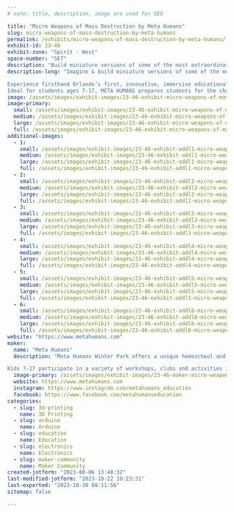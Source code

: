 ```yaml
---
# note: title, description, image are used for SEO

title: "Micro Weapons of Mass Destruction by Meta Humans"
slug: micro-weapons-of-mass-destruction-by-meta-humans
permalink: /exhibits/micro-weapons-of-mass-destruction-by-meta-humans/
exhibit-id: 23-46
exhibit-zone: "Spirit - West"
space-number: "SE7"
description: "Build miniature versions of some of the most extraordinary weapons of the Medieval world. "
description-long: "Imagine & build miniature versions of some of the most extraordinary weapons of the Medieval world. Learn the science of catapults & other weapons perfectly sized for spitball warfare. A fantastic introduction to mechanics, models, and art.

Experience firsthand Orlando’s first, innovative, immersive educational program utilizing STEM, the Arts and Entrepreneurship.
Ideal for students ages 7-17, META HUMANS prepares students for the challenges and opportunities of the 21st century and provides hands-on activities outside a traditional classroom setting."
image: /assets/images/exhibit-images/23-46-exhibit-micro-weapons-of-mass-destruction-by-meta-humans-mwmd2-large.jpg
image-primary: 
  small: /assets/images/exhibit-images/23-46-exhibit-micro-weapons-of-mass-destruction-by-meta-humans-mwmd2-small.jpg
  medium: /assets/images/exhibit-images/23-46-exhibit-micro-weapons-of-mass-destruction-by-meta-humans-mwmd2-medium.jpg
  large: /assets/images/exhibit-images/23-46-exhibit-micro-weapons-of-mass-destruction-by-meta-humans-mwmd2-large.jpg
  full: /assets/images/exhibit-images/23-46-exhibit-micro-weapons-of-mass-destruction-by-meta-humans-mwmd2-full.jpg
additional-images: 
  - 1:
    small: /assets/images/exhibit-images/23-46-exhibit-addl1-micro-weapons-of-mass-destruction-by-meta-humans-screen-shot-2023-08-06-at-1-43-03-pm-small.png
    medium: /assets/images/exhibit-images/23-46-exhibit-addl1-micro-weapons-of-mass-destruction-by-meta-humans-screen-shot-2023-08-06-at-1-43-03-pm-medium.png
    large: /assets/images/exhibit-images/23-46-exhibit-addl1-micro-weapons-of-mass-destruction-by-meta-humans-screen-shot-2023-08-06-at-1-43-03-pm-large.png
    full: /assets/images/exhibit-images/23-46-exhibit-addl1-micro-weapons-of-mass-destruction-by-meta-humans-screen-shot-2023-08-06-at-1-43-03-pm-full.png
  - 2:
    small: /assets/images/exhibit-images/23-46-exhibit-addl2-micro-weapons-of-mass-destruction-by-meta-humans-mwmd1-small.jpg
    medium: /assets/images/exhibit-images/23-46-exhibit-addl2-micro-weapons-of-mass-destruction-by-meta-humans-mwmd1-medium.jpg
    large: /assets/images/exhibit-images/23-46-exhibit-addl2-micro-weapons-of-mass-destruction-by-meta-humans-mwmd1-large.jpg
    full: /assets/images/exhibit-images/23-46-exhibit-addl2-micro-weapons-of-mass-destruction-by-meta-humans-mwmd1-full.jpg
  - 3:
    small: /assets/images/exhibit-images/23-46-exhibit-addl3-micro-weapons-of-mass-destruction-by-meta-humans-44-mwmd2-7211-small.jpg
    medium: /assets/images/exhibit-images/23-46-exhibit-addl3-micro-weapons-of-mass-destruction-by-meta-humans-44-mwmd2-7211-medium.jpg
    large: /assets/images/exhibit-images/23-46-exhibit-addl3-micro-weapons-of-mass-destruction-by-meta-humans-44-mwmd2-7211-large.jpg
    full: /assets/images/exhibit-images/23-46-exhibit-addl3-micro-weapons-of-mass-destruction-by-meta-humans-44-mwmd2-7211-full.jpg
  - 4:
    small: /assets/images/exhibit-images/23-46-exhibit-addl4-micro-weapons-of-mass-destruction-by-meta-humans-mwmd3-small.jpg
    medium: /assets/images/exhibit-images/23-46-exhibit-addl4-micro-weapons-of-mass-destruction-by-meta-humans-mwmd3-medium.jpg
    large: /assets/images/exhibit-images/23-46-exhibit-addl4-micro-weapons-of-mass-destruction-by-meta-humans-mwmd3-large.jpg
    full: /assets/images/exhibit-images/23-46-exhibit-addl4-micro-weapons-of-mass-destruction-by-meta-humans-mwmd3-full.jpg
  - 5:
    small: /assets/images/exhibit-images/23-46-exhibit-addl5-micro-weapons-of-mass-destruction-by-meta-humans-screen-shot-2023-08-06-at-1-43-16-pm-small.png
    medium: /assets/images/exhibit-images/23-46-exhibit-addl5-micro-weapons-of-mass-destruction-by-meta-humans-screen-shot-2023-08-06-at-1-43-16-pm-medium.png
    large: /assets/images/exhibit-images/23-46-exhibit-addl5-micro-weapons-of-mass-destruction-by-meta-humans-screen-shot-2023-08-06-at-1-43-16-pm-large.png
    full: /assets/images/exhibit-images/23-46-exhibit-addl5-micro-weapons-of-mass-destruction-by-meta-humans-screen-shot-2023-08-06-at-1-43-16-pm-full.png
  - 6:
    small: /assets/images/exhibit-images/23-46-exhibit-addl6-micro-weapons-of-mass-destruction-by-meta-humans-screen-shot-2023-08-06-at-1-43-52-pm-small.png
    medium: /assets/images/exhibit-images/23-46-exhibit-addl6-micro-weapons-of-mass-destruction-by-meta-humans-screen-shot-2023-08-06-at-1-43-52-pm-medium.png
    large: /assets/images/exhibit-images/23-46-exhibit-addl6-micro-weapons-of-mass-destruction-by-meta-humans-screen-shot-2023-08-06-at-1-43-52-pm-large.png
    full: /assets/images/exhibit-images/23-46-exhibit-addl6-micro-weapons-of-mass-destruction-by-meta-humans-screen-shot-2023-08-06-at-1-43-52-pm-full.png
website: "https://www.metahumans.com"
maker: 
  name: "Meta Humans"
  description: "Meta Humans Winter Park offers a unique homeschool and after school membership option for families who are interested in helping their children nurture curiosity and inspire innovation to prepare them for the future.

Kids 7-17 participate in a variety of workshops, clubs and activities in technology, science and business: improv, magic, hydroponics, CAD, gaming, financial literacy, arts, hands-on science and more."
  image-primary: /assets/images/exhibit-images/23-46-maker-micro-weapons-of-mass-destruction-by-meta-humans-logo-metahumans-vertical-2019-rgb-transparent-medium.png
  website: https://www.metahumans.com
  instagram: https://www.instagram.com/metahumans_education
  facebook: https://www.facebook.com/metahumanseducation
categories: 
  - slug: 3d-printing
    name: 3D Printing
  - slug: arduino
    name: Arduino
  - slug: education
    name: Education
  - slug: electronics
    name: Electronics
  - slug: maker-community
    name: Maker Community
created-jotform: "2023-08-06 13:48:32"
last-modified-jotform: "2023-10-22 10:23:31"
last-exported: "2023-10-30 08:11:56"
sitemap: false

---
```

